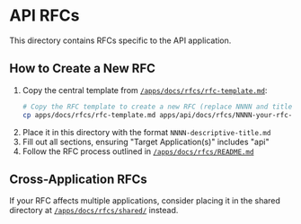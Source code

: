 # API RFCs

This directory contains RFCs specific to the API application.

## How to Create a New RFC

1. Copy the central template from [`/apps/docs/rfcs/rfc-template.md`](../../docs/rfcs/rfc-template.md):
   ```bash
   # Copy the RFC template to create a new RFC (replace NNNN and title)
   cp apps/docs/rfcs/rfc-template.md apps/api/docs/rfcs/NNNN-your-rfc-title.md
   ```
2. Place it in this directory with the format `NNNN-descriptive-title.md`
3. Fill out all sections, ensuring "Target Application(s)" includes "api"
4. Follow the RFC process outlined in [`/apps/docs/rfcs/README.md`](../../docs/rfcs/README.md)

## Cross-Application RFCs

If your RFC affects multiple applications, consider placing it in the shared directory at [`/apps/docs/rfcs/shared/`](../../docs/rfcs/shared/) instead.
